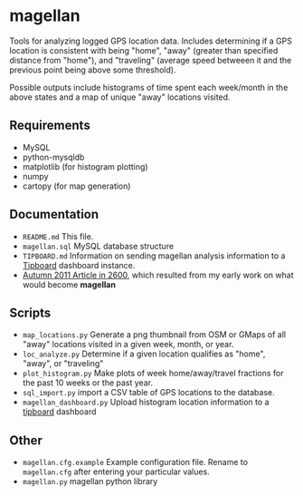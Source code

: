 # magellan

Tools for analyzing logged GPS location data. Includes determining if a GPS location is consistent with being "home", "away" (greater than specified distance from "home"), and "traveling" (average speed betweeen it and the previous point being above some threshold).

Possible outputs include histograms of time spent each week/month in the above states and a map of unique "away" locations visited.

## Requirements

* MySQL
* python-mysqldb
* matplotlib (for histogram plotting)
* numpy
* cartopy (for map generation)

## Documentation

* `README.md` This file.
* `magellan.sql` MySQL database structure
* `TIPBOARD.md` Information on sending magellan analysis information to a [Tipboard](http://tipboard.readthedocs.org) dashboard instance.
* [Autumn 2011 Article in 2600](https://github.com/privong/magellan/wiki/2600-Article), which resulted from my early work on what would become **magellan**

## Scripts

* `map_locations.py` Generate a png thumbnail from OSM or GMaps of all "away" locations visited in a given week, month, or year.
* `loc_analyze.py` Determine if a given location qualifies as "home", "away", or "traveling"
* `plot_histogram.py` Make plots of week home/away/travel fractions for the past 10 weeks or the past year.
* `sql_import.py` import a CSV table of GPS locations to the database.
* `magellan_dashboard.py` Upload histogram location information to a [tipboard](https://github.com/allegro/tipboard) dashboard

## Other

* `magellan.cfg.example` Example configuration file. Rename to ```magellan.cfg``` after entering your particular values.
* `magellan.py` magellan python library
